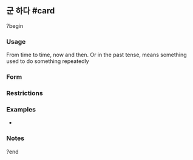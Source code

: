 ## 군 하다 #card
?begin
### Usage
From time to time, now and then. Or in the past tense, means something used to do something repeatedly
### Form
### Restrictions
### Examples
* 
### Notes
?end
